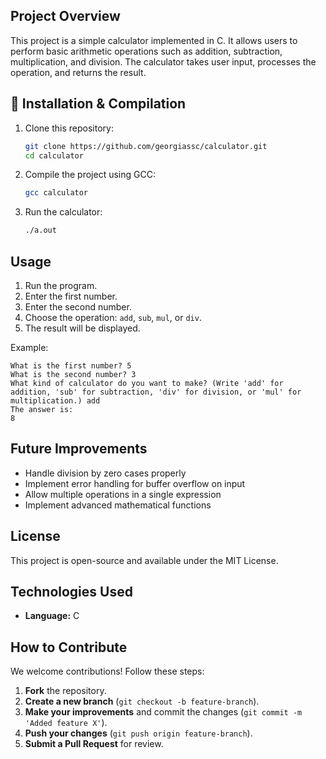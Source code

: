 ##  Project Overview
This project is a simple calculator implemented in C. It allows users to perform basic arithmetic operations such as addition, subtraction, multiplication, and division. The calculator takes user input, processes the operation, and returns the result.

## 🚀 Installation & Compilation
1. Clone this repository:
   ```sh
   git clone https://github.com/georgiassc/calculator.git
   cd calculator
   ```
2. Compile the project using GCC:
   ```sh
   gcc calculator
   ```
3. Run the calculator:
   ```sh
   ./a.out
   ```

## Usage
1. Run the program.
2. Enter the first number.
3. Enter the second number.
4. Choose the operation: `add`, `sub`, `mul`, or `div`.
5. The result will be displayed.

Example:
```
What is the first number? 5
What is the second number? 3
What kind of calculator do you want to make? (Write 'add' for addition, 'sub' for subtraction, 'div' for division, or 'mul' for multiplication.) add
The answer is:
8
```

## Future Improvements
- Handle division by zero cases properly
- Implement error handling for buffer overflow on input
- Allow multiple operations in a single expression
- Implement advanced mathematical functions

## License
This project is open-source and available under the MIT License.

## Technologies Used

- **Language:** C

## How to Contribute

We welcome contributions! Follow these steps:
1. **Fork** the repository.
2. **Create a new branch** (`git checkout -b feature-branch`).
3. **Make your improvements** and commit the changes (`git commit -m 'Added feature X'`).
4. **Push your changes** (`git push origin feature-branch`).
5. **Submit a Pull Request** for review.
